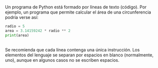 Un programa de Python está formado por líneas de texto (código). Por ejemplo, un programa que permite calcular el área de una circunferencia podría verse así:<br>

``` python
radio = 5
area = 3.14159242 * radio ** 2
print(area)
```
<br>
Se recomienda que cada línea contenga una única instrucción. Los elementos del lenguaje se separan por espacios en blanco (normalmente, uno), aunque en algunos casos no se escriben espacios.<br>